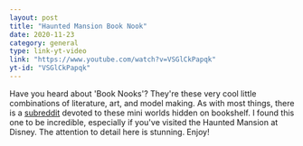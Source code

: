 ```yaml
---
layout: post
title: "Haunted Mansion Book Nook"
date: 2020-11-23
category: general
type: link-yt-video
link: "https://www.youtube.com/watch?v=VSGlCkPapqk"
yt-id: "VSGlCkPapqk"
---
```

Have you heard about 'Book Nooks'? They're these very cool little combinations of literature, art, and model making. As with most things, there is a [subreddit](https://www.reddit.com/r/booknooks/) devoted to these mini worlds hidden on bookshelf. I found this one to be incredible, especially if you've visited the Haunted Mansion at Disney. The attention to detail here is stunning. Enjoy!
